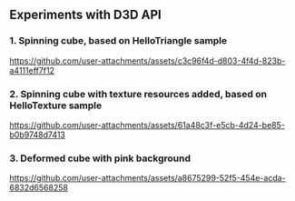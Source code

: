 
## Experiments with D3D API

### 1. Spinning cube, based on HelloTriangle sample

https://github.com/user-attachments/assets/c3c96f4d-d803-4f4d-823b-a4111eff7f12

### 2. Spinning cube with texture resources added, based on HelloTexture sample

https://github.com/user-attachments/assets/61a48c3f-e5cb-4d24-be85-b0b9748d7413

### 3. Deformed cube with pink background

https://github.com/user-attachments/assets/a8675299-52f5-454e-acda-6832d6568258

